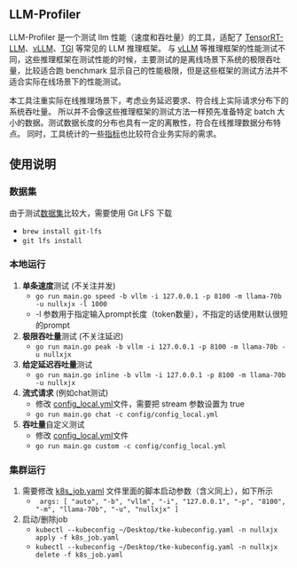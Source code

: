## LLM-Profiler
LLM-Profiler 是一个测试 llm 性能（速度和吞吐量）的工具，适配了 [TensorRT-LLM](https://github.com/NVIDIA/TensorRT-LLM)、[vLLM](https://github.com/vllm-project/vllm/)、[TGI](https://github.com/huggingface/text-generation-inference) 等常见的 LLM 推理框架。
与 [vLLM](https://github.com/vllm-project/vllm/tree/main/benchmarks) 等推理框架的性能测试不同，这些推理框架在测试性能的时候，主要测试的是离线场景下系统的极限吞吐量，比较适合跑 benchmark 显示自己的性能极限，但是这些框架的测试方法并不适合实际在线场景下的性能测试。

本工具注重实际在线推理场景下，考虑业务延迟要求、符合线上实际请求分布下的系统吞吐量。 所以并不会像这些推理框架的测试方法一样预先准备特定 batch 大小的数据。测试数据长度的分布也具有一定的离散性，符合在线推理数据分布特点。 同时，工具统计的一些[指标](perf/throughput/statistics.go)也比较符合业务实际的需求。

## 使用说明
### 数据集
由于测试[数据集](data)比较大，需要使用 Git LFS 下载
- ```brew install git-lfs```
- ```git lfs install```

### 本地运行

1. **单条速度**测试 (不关注并发)
   - ```go run main.go speed -b vllm -i 127.0.0.1 -p 8100 -m llama-70b -u nullxjx -l 1000``` 
   - -l 参数用于指定输入prompt长度（token数量），不指定的话使用默认很短的prompt
2. **极限吞吐量**测试 (不关注延迟)
   - ```go run main.go peak -b vllm -i 127.0.0.1 -p 8100 -m llama-70b -u nullxjx```
3. **给定延迟吞吐量**测试
   - ```go run main.go inline -b vllm -i 127.0.0.1 -p 8100 -m llama-70b -u nullxjx```
4. **流式请求** (例如chat测试)
   - 修改 [config_local.yml](./config/config_local_template.yml)文件，需要把 stream 参数设置为 true
   - ```go run main.go chat -c config/config_local.yml```
5. **吞吐量**自定义测试
   - 修改 [config_local.yml](./config/config_local_template.yml)文件
   - ```go run main.go custom -c config/config_local.yml```

### 集群运行
1. 需要修改 [k8s_job.yaml](build/k8s_job.yaml) 文件里面的脚本启动参数（含义同上），如下所示
   - ``` args: [ "auto", "-b", "vllm", "-i", "127.0.0.1", "-p", "8100", "-m", "llama-70b", "-u", "nullxjx" ]```
2. 启动/删除job
   - ```kubectl --kubeconfig ~/Desktop/tke-kubeconfig.yaml -n nullxjx apply -f k8s_job.yaml```
   - ```kubectl --kubeconfig ~/Desktop/tke-kubeconfig.yaml -n nullxjx delete -f k8s_job.yaml```
